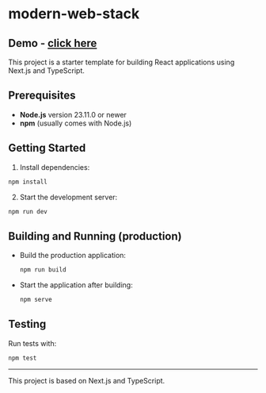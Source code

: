 # modern-web-stack

## Demo - [click here](https://seppsher.github.io/modern-web-stack/)

This project is a starter template for building React applications using Next.js and TypeScript.

## Prerequisites

- **Node.js** version 23.11.0 or newer
- **npm** (usually comes with Node.js)

## Getting Started

1. Install dependencies:

```bash
npm install
```

2. Start the development server:

```bash
npm run dev
```

## Building and Running (production)

- Build the production application:
  ```bash
  npm run build
  ```
- Start the application after building:
  ```bash
  npm serve
  ```

## Testing

Run tests with:

```bash
npm test
```

---

This project is based on Next.js and TypeScript.
